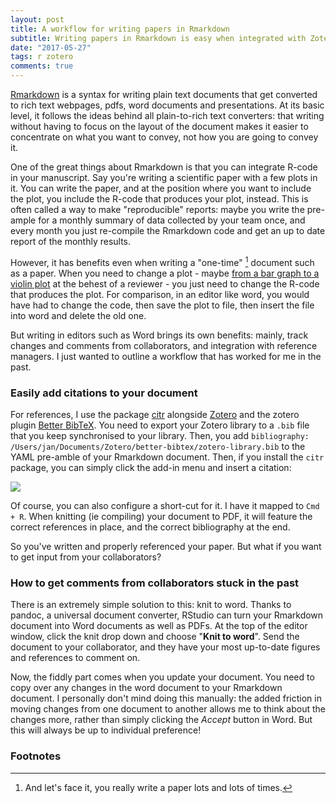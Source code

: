 ```yaml
---
layout: post
title: A workflow for writing papers in Rmarkdown
subtitle: Writing papers in Rmarkdown is easy when integrated with Zotero and the Knit-to-Word function.
date: "2017-05-27"
tags: r zotero
comments: true
---
```


[Rmarkdown](http://rmarkdown.rstudio.org) is a syntax for writing plain text documents that get converted to rich text webpages, pdfs, word documents and presentations. At its basic level, it follows the ideas behind all plain-to-rich text converters: that writing without having to focus on the layout of the document makes it easier to concentrate on what you want to convey, not how you are going to convey it.

One of the great things about Rmarkdown is that you can integrate R-code in your manuscript. Say you're writing a scientific paper with a few plots in it. You can write the paper, and at the position where you want to include the plot, you include the R-code that produces your plot, instead. This is often called a way to make "reproducible" reports: maybe you write the pre-ample for a monthly summary of data collected by your team once, and every month you just re-compile the Rmarkdown code and get an up to date report of the monthly results.

However, it has benefits even when writing a "one-time" [^1] document such as a paper. When you need to change a plot - maybe [from a bar graph to a violin plot](http://thenode.biologists.com/barbarplots/photo/) at the behest of a reviewer - you just need to change the R-code that produces the plot. For comparison, in an editor like word, you would have had to change the code, then save the plot to file, then insert the file into word and delete the old one.

But writing in editors such as Word brings its own benefits: mainly, track changes and comments from collaborators, and integration with reference managers. I just wanted to outline a workflow that has worked for me in the past.

### Easily add citations to your document

For references, I use the package [citr](https://github.com/crsh/citr) alongside [Zotero](http://zotero.org) and the zotero plugin [Better BibTeX](https://github.com/retorquere/zotero-better-bibtex). You need to export your Zotero library to a `.bib` file that you keep synchronised to your library. Then, you add `bibliography: /Users/jan/Documents/Zotero/better-bibtex/zotero-library.bib` to the YAML pre-amble of your Rmarkdown document. Then, if you install the `citr` package, you can simply click the add-in menu and insert a citation:

![](https://github.com/crsh/citr/raw/master/tools/images/addin_demo.gif)

Of course, you can also configure a short-cut for it. I have it mapped to `Cmd + R`. When knitting (ie compiling) your document to PDF, it will feature the correct references in place, and the correct bibliography at the end.

So you've written and properly referenced your paper. But what if you want to get input from your collaborators?

### How to get comments from collaborators stuck in the past

There is an extremely simple solution to this: knit to word. Thanks to pandoc, a universal document converter, RStudio can turn your Rmarkdown document into Word documents as well as PDFs. At the top of the editor window, click the knit drop down and choose "__Knit to word__". Send the document to your collaborator, and they have your most up-to-date figures and references to comment on.

Now, the fiddly part comes when you update your document. You need to copy over any changes in the word document to your Rmarkdown document. I personally don't mind doing this manually: the added friction in moving changes from one document to another allows me to think about the changes more, rather than simply clicking the _Accept_ button in Word. But this will always be up to individual preference!

### Footnotes

[^1]: And let's face it, you really write a paper lots and lots of times.

